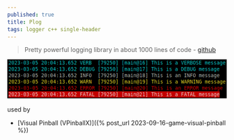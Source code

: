 ```yaml
---
published: true
title: Plog
tags: logger c++ single-header
---
```

> Pretty powerful logging library in about 1000 lines of code - [github](https://github.com/SergiusTheBest/plog)

[![caption](https://github.com/SergiusTheBest/plog/raw/master/doc/color-console.png)](https://github.com/SergiusTheBest/plog)

used by
- [Visual Pinball (VPinballX)]({% post_url 2023-09-16-game-visual-pinball %})
